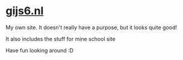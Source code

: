 # [gijs6.nl](https://www.gijs6.nl)

My own site. It doesn't really have a purpose, but it looks quite good!

It also includes the stuff for mine school site

Have fun looking around :D

